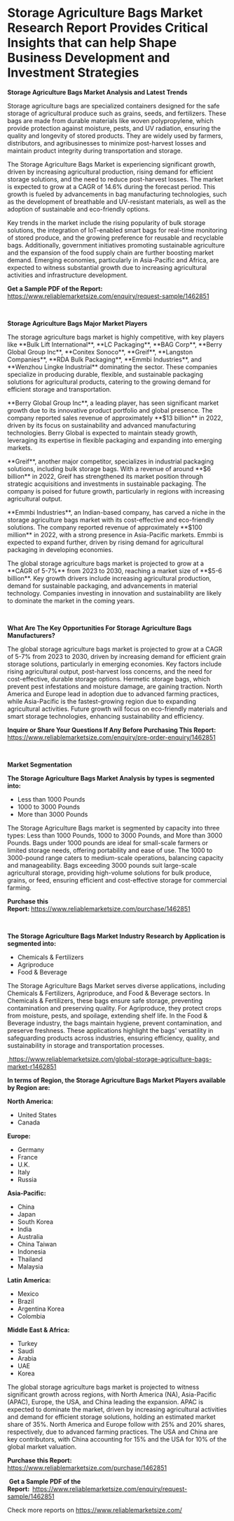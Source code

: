 <p><h1>Storage Agriculture Bags Market Research Report Provides Critical Insights that can help Shape Business Development and Investment Strategies</h1></p><p><strong>Storage Agriculture Bags Market Analysis and Latest Trends</strong></p>
<p><p>Storage agriculture bags are specialized containers designed for the safe storage of agricultural produce such as grains, seeds, and fertilizers. These bags are made from durable materials like woven polypropylene, which provide protection against moisture, pests, and UV radiation, ensuring the quality and longevity of stored products. They are widely used by farmers, distributors, and agribusinesses to minimize post-harvest losses and maintain product integrity during transportation and storage.</p><p>The Storage Agriculture Bags Market is experiencing significant growth, driven by increasing agricultural production, rising demand for efficient storage solutions, and the need to reduce post-harvest losses. The market is expected to grow at a CAGR of 14.6% during the forecast period. This growth is fueled by advancements in bag manufacturing technologies, such as the development of breathable and UV-resistant materials, as well as the adoption of sustainable and eco-friendly options.</p><p>Key trends in the market include the rising popularity of bulk storage solutions, the integration of IoT-enabled smart bags for real-time monitoring of stored produce, and the growing preference for reusable and recyclable bags. Additionally, government initiatives promoting sustainable agriculture and the expansion of the food supply chain are further boosting market demand. Emerging economies, particularly in Asia-Pacific and Africa, are expected to witness substantial growth due to increasing agricultural activities and infrastructure development.</p></p>
<p><strong>Get a Sample PDF of the Report:&nbsp;</strong> <a href="https://www.reliablemarketsize.com/enquiry/request-sample/1462851?utm_campaign=1131&utm_medium=2&utm_source=Github&utm_content=ia&utm_term=21012025&utm_id=storage-agriculture-bags">https://www.reliablemarketsize.com/enquiry/request-sample/1462851</a></p>
<p>&nbsp;</p>
<p><strong>Storage Agriculture Bags Major Market Players</strong></p>
<p><p>The storage agriculture bags market is highly competitive, with key players like **Bulk Lift International**, **LC Packaging**, **BAG Corp**, **Berry Global Group Inc**, **Conitex Sonoco**, **Greif**, **Langston Companies**, **RDA Bulk Packaging**, **Emmbi Industries**, and **Wenzhou Lingke Industrial** dominating the sector. These companies specialize in producing durable, flexible, and sustainable packaging solutions for agricultural products, catering to the growing demand for efficient storage and transportation.</p><p>**Berry Global Group Inc**, a leading player, has seen significant market growth due to its innovative product portfolio and global presence. The company reported sales revenue of approximately **$13 billion** in 2022, driven by its focus on sustainability and advanced manufacturing technologies. Berry Global is expected to maintain steady growth, leveraging its expertise in flexible packaging and expanding into emerging markets.</p><p>**Greif**, another major competitor, specializes in industrial packaging solutions, including bulk storage bags. With a revenue of around **$6 billion** in 2022, Greif has strengthened its market position through strategic acquisitions and investments in sustainable packaging. The company is poised for future growth, particularly in regions with increasing agricultural output.</p><p>**Emmbi Industries**, an Indian-based company, has carved a niche in the storage agriculture bags market with its cost-effective and eco-friendly solutions. The company reported revenue of approximately **$100 million** in 2022, with a strong presence in Asia-Pacific markets. Emmbi is expected to expand further, driven by rising demand for agricultural packaging in developing economies.</p><p>The global storage agriculture bags market is projected to grow at a **CAGR of 5-7%** from 2023 to 2030, reaching a market size of **$5-6 billion**. Key growth drivers include increasing agricultural production, demand for sustainable packaging, and advancements in material technology. Companies investing in innovation and sustainability are likely to dominate the market in the coming years.</p></p>
<p>&nbsp;</p>
<p><strong>What Are The Key Opportunities For Storage Agriculture Bags Manufacturers?</strong></p>
<p><p>The global storage agriculture bags market is projected to grow at a CAGR of 5-7% from 2023 to 2030, driven by increasing demand for efficient grain storage solutions, particularly in emerging economies. Key factors include rising agricultural output, post-harvest loss concerns, and the need for cost-effective, durable storage options. Hermetic storage bags, which prevent pest infestations and moisture damage, are gaining traction. North America and Europe lead in adoption due to advanced farming practices, while Asia-Pacific is the fastest-growing region due to expanding agricultural activities. Future growth will focus on eco-friendly materials and smart storage technologies, enhancing sustainability and efficiency.</p></p>
<p><strong>Inquire or Share Your Questions If Any Before Purchasing This Report:</strong> <a href="https://www.reliablemarketsize.com/enquiry/pre-order-enquiry/1462851?utm_campaign=1131&utm_medium=2&utm_source=Github&utm_content=ia&utm_term=21012025&utm_id=storage-agriculture-bags">https://www.reliablemarketsize.com/enquiry/pre-order-enquiry/1462851</a></p>
<p>&nbsp;</p>
<p><strong>Market Segmentation</strong></p>
<p><strong>The Storage Agriculture Bags Market Analysis by types is segmented into:</strong></p>
<p><ul><li>Less than 1000 Pounds</li><li>1000 to 3000 Pounds</li><li>More than 3000 Pounds</li></ul></p>
<p><p>The Storage Agriculture Bags market is segmented by capacity into three types: Less than 1000 Pounds, 1000 to 3000 Pounds, and More than 3000 Pounds. Bags under 1000 pounds are ideal for small-scale farmers or limited storage needs, offering portability and ease of use. The 1000 to 3000-pound range caters to medium-scale operations, balancing capacity and manageability. Bags exceeding 3000 pounds suit large-scale agricultural storage, providing high-volume solutions for bulk produce, grains, or feed, ensuring efficient and cost-effective storage for commercial farming.</p></p>
<p><strong>Purchase this Report:&nbsp;</strong><a href="https://www.reliablemarketsize.com/purchase/1462851?utm_campaign=1131&utm_medium=2&utm_source=Github&utm_content=ia&utm_term=21012025&utm_id=storage-agriculture-bags">https://www.reliablemarketsize.com/purchase/1462851</a></p>
<p>&nbsp;</p>
<p><strong>The Storage Agriculture Bags Market Industry Research by Application is segmented into:</strong></p>
<p><ul><li>Chemicals & Fertilizers</li><li>Agriproduce</li><li>Food & Beverage</li></ul></p>
<p><p>The Storage Agriculture Bags Market serves diverse applications, including Chemicals & Fertilizers, Agriproduce, and Food & Beverage sectors. In Chemicals & Fertilizers, these bags ensure safe storage, preventing contamination and preserving quality. For Agriproduce, they protect crops from moisture, pests, and spoilage, extending shelf life. In the Food & Beverage industry, the bags maintain hygiene, prevent contamination, and preserve freshness. These applications highlight the bags' versatility in safeguarding products across industries, ensuring efficiency, quality, and sustainability in storage and transportation processes.</p></p>
<p><a href="https://www.reliablemarketsize.com/global-storage-agriculture-bags-market-r1462851?utm_campaign=1131&utm_medium=2&utm_source=Github&utm_content=ia&utm_term=21012025&utm_id=storage-agriculture-bags">&nbsp;https://www.reliablemarketsize.com/global-storage-agriculture-bags-market-r1462851</a></p>
<p><strong>In terms of Region, the Storage Agriculture Bags Market Players available by Region are:</strong></p>
<p>
    <p> <strong> North America: </strong>
        <ul>
            <li>United States</li>
            <li>Canada</li>
        </ul>
        </p> 
    <p> <strong> Europe: </strong>
        <ul>
            <li>Germany</li>
            <li>France</li>
            <li>U.K.</li>
            <li>Italy</li>
            <li>Russia</li>
        </ul>
        </p> 
    <p> <strong> Asia-Pacific: </strong>
        <ul>
            <li>China</li>
            <li>Japan</li>
            <li>South Korea</li>
            <li>India</li>
            <li>Australia</li>
            <li>China Taiwan</li>
            <li>Indonesia</li>
            <li>Thailand</li>
            <li>Malaysia</li>
        </ul>
        </p> 
    <p> <strong> Latin America: </strong>
        <ul>
            <li>Mexico</li>
            <li>Brazil</li>
            <li>Argentina Korea</li>
            <li>Colombia</li>
        </ul>
        </p> 
    <p> <strong> Middle East & Africa: </strong>
        <ul>
            <li>Turkey</li>
            <li>Saudi</li>
            <li>Arabia</li>
            <li>UAE</li>
            <li>Korea</li>
        </ul>
    </p>
    </p>
<p><p>The global storage agriculture bags market is projected to witness significant growth across regions, with North America (NA), Asia-Pacific (APAC), Europe, the USA, and China leading the expansion. APAC is expected to dominate the market, driven by increasing agricultural activities and demand for efficient storage solutions, holding an estimated market share of 35%. North America and Europe follow with 25% and 20% shares, respectively, due to advanced farming practices. The USA and China are key contributors, with China accounting for 15% and the USA for 10% of the global market valuation.</p></p>
<p><strong>Purchase this Report: </strong><a href="https://www.reliablemarketsize.com/purchase/1462851?utm_campaign=1131&utm_medium=2&utm_source=Github&utm_content=ia&utm_term=21012025&utm_id=storage-agriculture-bags">https://www.reliablemarketsize.com/purchase/1462851</a></p>
<p>&nbsp;<strong>Get a Sample PDF of the Report:&nbsp;&nbsp;</strong><a href="https://www.reliablemarketsize.com/enquiry/request-sample/1462851?utm_campaign=1131&utm_medium=2&utm_source=Github&utm_content=ia&utm_term=21012025&utm_id=storage-agriculture-bags">https://www.reliablemarketsize.com/enquiry/request-sample/1462851</a></p>
<p><strong></strong></p>
<p>Check more reports on <a href="https://www.reliablemarketsize.com/?utm_campaign=1131&utm_medium=2&utm_source=Github&utm_content=ia&utm_term=21012025&utm_id=storage-agriculture-bags">https://www.reliablemarketsize.com/</a></p>